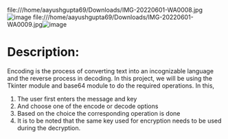 file:///home/aayushgupta69/Downloads/IMG-20220601-WA0008.jpg![image](https://user-images.githubusercontent.com/72346589/171451473-deca1474-919e-4417-a0fd-475fac8489fe.png)
file:///home/aayushgupta69/Downloads/IMG-20220601-WA0009.jpg![image](https://user-images.githubusercontent.com/72346589/171451816-93a0bb6d-a27e-4728-a05a-69a186ef5e6a.png)

# Description:
Encoding is the process of converting text into an incognizable language and
the reverse process in decoding. In this project, we will be using the Tkinter
module and base64 module to do the required operations.
In this,
1. The user first enters the message and key
2. And choose one of the encode or decode options
3. Based on the choice the corresponding operation is done
4. It is to be noted that the same key used for encryption needs to be
used during the decryption.
